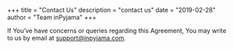 +++
title = "Contact Us"
description = "contact us"
date = "2019-02-28"
author = "Team inPyjama"
+++

If You’ve have concerns or queries regarding this Agreement, You may write to us by email at support@inpyjama.com.
